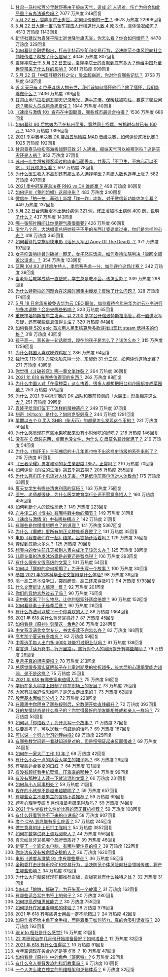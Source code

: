 1. [甘肃一马拉松百公里越野赛由于极端天气，造成 21 人遇难，伤亡为何会如此严重？有办法避免吗？](https://www.zhihu.com/question/460921357) 7077 万热度 249回复
1. [5 月 22 日，袁隆平院士逝世，如何评价他的一生？](https://www.zhihu.com/question/460808291) 6678 万热度 22908回复
1. [5 月 22 日大连一宝马轿车撞击人行横道行人致 4 死 3 伤，具体情况如何？](https://www.zhihu.com/question/460803059) 4513 万热度 1143回复
1. [新华社建议为袁隆平院士逝世降半旗志哀，你怎么看？你会如何缅怀？](https://www.zhihu.com/question/460853429) 4478 万热度 329回复
1. [如何看待金融委指出，打击比特币挖矿和交易行为，坚决防范个体风险向社会领域传递？释放了什么信号？](https://www.zhihu.com/question/460721703) 4046 万热度 807回复
1. [袁隆平院士于 5 月 22 日去世，袁隆平院士的贡献到底有多大？他给中国乃至世界带来了什么样的影响？](https://www.zhihu.com/question/460812976) 3881 万热度 699回复
1. [5 月 22 日「中国肝胆外科之父」吴孟超病逝，你对他有哪些记忆？](https://www.zhihu.com/question/460817685) 3753 万热度 642回复
1. [近 3 天已有 4 位泰斗级人物去世，我们该如何缅怀他们？除了缅怀，我们能够做什么？](https://www.zhihu.com/question/460833743) 2436 万热度 789回复
1. [甘肃山地马拉松跑友聊天记录曝光，选手冻僵，保暖毯被吹烂，暴露了哪些问题？哪些人员或将承担责任？](https://www.zhihu.com/question/460936873) 1844 万热度 40回复
1. [《速度与激情 10》宣布在中国取景，哪些城市最适合拍摄？](https://www.zhihu.com/question/459923679) 1536 万热度 686回复
1. [如何看待 90 后姑娘为了在杭州买房，竟然网上招嫖，被抓时存款已有 160 万？](https://www.zhihu.com/question/460671555) 1420 万热度 1395回复
1. [2021 季中赛半决赛 DK 鏖战五局险胜 MAD 晋级决赛，如何评价这场比赛？](https://www.zhihu.com/question/460860760) 1025 万热度 192回复
1. [甘肃景泰马拉松高海拔越野已致 21 人遇难，极端天气可以被预测吗？这是天灾还是人祸？](https://www.zhihu.com/question/460923810) 852 万热度 27回复
1. [苏州一店主将被顾客闻过的肉串当面丢弃，并表示「不卫生，不放心可以不吃」，对此你怎么看？](https://www.zhihu.com/question/460604746) 597 万热度 78回复
1. [为什么医生收入不高却还有那么多人选择学医？考研人数也逐年上涨？](https://www.zhihu.com/question/459240182) 582 万热度 407回复
1. [2021 季中冠军赛总决赛 RNG vs DK 谁能赢？](https://www.zhihu.com/question/460911288) 498 万热度 86回复
1. [如何评价《我的姐姐》这部电影？](https://www.zhihu.com/question/453290146) 483 万热度 240回复
1. [微信在「拍一拍」基础上新增「炸一炸」功能，对于微信新功能你怎么看？](https://www.zhihu.com/question/460330878) 449 万热度 137回复
1. [5 月 22 日台湾新增本土确诊病例 321 例，修正增加本土病例 400 例，说明了什么？](https://www.zhihu.com/question/460819141) 437 万热度 143回复
1. [哪一张照片瞬间让你觉得气质很重要?](https://www.zhihu.com/question/297341335) 426 万热度 66回复
1. [宝宝八个月，大姑姐家总把她孩子不用的东西让婆婆拿过来，你们是怎样的心态？](https://www.zhihu.com/question/460493652) 418 万热度 365回复
1. [如何看待扎克施耐德电影《活死人军团 Army Of The Dead》？](https://www.zhihu.com/question/460696355) 371 万热度 197回复
1. [女子吃饭啃排骨时磕掉一颗牙，女子怒告饭店，如何看待法院判决「驳回全部诉讼请求」？](https://www.zhihu.com/question/460584839) 354 万热度 123回复
1. [篮网 104:93 逆转凯尔特人，季后赛先拿一分，如何评价这场比赛？](https://www.zhihu.com/question/460924514) 342 万热度 39回复
1. [当老师后教学成绩一直垫底，学生总是教不会，该怎么办？](https://www.zhihu.com/question/454011860) 339 万热度 298回复
1. [为什么特斯拉的问题会在这段时间集中爆发？反映了什么问题？](https://www.zhihu.com/question/460594922) 328 万热度 174回复
1. [5 月 18 日余承东被免去华为云 CEO 职位，如何看待今年来华为对云业务进行的多次调整？会带来哪些影响？](https://www.zhihu.com/question/460199755) 323 万热度 65回复
1. [重庆撞墙特斯拉车主发声，以 2200 多字公开信致特斯拉高管，称一直遭水军质疑，还有哪些信息值得关注？](https://www.zhihu.com/question/460684619) 320 万热度 64回复
1. [如何看待 520 epic 首次用人民币结算后多款游戏出现比 steam 低得多的价格？](https://www.zhihu.com/question/460584796) 319 万热度 43回复
1. [孩子高一，家长说一句话就烦，现在的孩子是怎么了？该怎么办？](https://www.zhihu.com/question/446145871) 315 万热度 1259回复
1. [为什么韩国人喜欢吃炸鸡呢？](https://www.zhihu.com/question/22146758) 286 万热度 64回复
1. [独行侠 113:103 力克快船先得一分，东契奇 31 分三双，如何评价这场比赛？](https://www.zhihu.com/question/460920237) 271 万热度 43回复
1. [你觉得《斗破苍穹》哪一章文笔炸裂？](https://www.zhihu.com/question/455079084) 264 万热度 36回复
1. [2021 年 618 有哪些值得买的东西？](https://www.zhihu.com/question/456666788) 262 万热度 88回复
1. [为什么中国人对「在家种菜」这么执着，很多人都想把阳台和花园都变成菜园地？](https://www.zhihu.com/question/460289845) 253 万热度 517回复
1. [为什么 2021 季中冠军赛的 DK 战队和赛前预测的「大魔王」形象相差这么大？](https://www.zhihu.com/question/459640343) 251 万热度 39回复
1. [袁隆平给我们留下了怎样的精神遗产？](https://www.zhihu.com/question/460831392) 249 万热度 37回复
1. [刻奇（Kitsch）是什么？如何克服刻奇？](https://www.zhihu.com/question/27039705) 244 万热度 1291回复
1. [早期以五个 0 买入 SHIB（柴犬币）的都是怎么发现这个币的？](https://www.zhihu.com/question/459885822) 231 万热度 50回复
1. [为什么感觉现在有些水果吃起来没有小时候吃的好吃？](https://www.zhihu.com/question/393480064) 218 万热度 146回复
1. [没有在 C 盘装东西，桌面也没文件，为什么 C 盘莫名其妙就满了？](https://www.zhihu.com/question/456677257) 216 万热度 54回复
1. [为什么《指环王》三部曲后的十几年再也拍不出这样史诗级的系列电影了？](https://www.zhihu.com/question/381939834) 215 万热度 97回复
1. [《王者荣耀》男友和别的女生亲密度 1857，正常吗？](https://www.zhihu.com/question/460112550) 210 万热度 70回复
1. [如何评价《向往的生活》第五季第五期？](https://www.zhihu.com/question/460535700) 205 万热度 255回复
1. [为什么高电压小电流对人体无害，但是低电压高电流对人体致命?](https://www.zhihu.com/question/388159656) 175 万热度 63回复
1. [夏天女学生有哪些清爽利落的穿搭？](https://www.zhihu.com/question/395417374) 163 万热度 75回复
1. [医生、老师都很缺，为什么医学教育学行业还不愿意多招人？](https://www.zhihu.com/question/455946878) 160 万热度 455回复
1. [如何判断个人的悟性高低？](https://www.zhihu.com/question/24123447) 149 万热度 223回复
1. [岩井俊二的《情书》有哪些戳中你的细节？](https://www.zhihu.com/question/364130565) 149 万热度 31回复
1. [《速度与激情 9》中有哪些槽点？](https://www.zhihu.com/question/460503368) 142 万热度 21回复
1. [有哪些是你慢慢想明白了的道理？](https://www.zhihu.com/question/350870631) 141 万热度 5367回复
1. [为什么《魔戒》里所有的正义种族都衰败了？](https://www.zhihu.com/question/457060439) 131 万热度 35回复
1. [电影《我要我们在一起》结尾，吕钦扬还活着吗？](https://www.zhihu.com/question/460496887) 129 万热度 35回复
1. [龚俊到底能火多久？](https://www.zhihu.com/question/456965858) 125 万热度 79回复
1. [想表白的女生前几天被别人表白成功了该怎么办？](https://www.zhihu.com/question/457390121) 125 万热度 38回复
1. [儿童专属的洗发沐浴露是必要还是智商税？](https://www.zhihu.com/question/460350405) 106 万热度 293回复
1. [有什么很丧又很高级的文案？](https://www.zhihu.com/question/444780653) 101 万热度 54回复
1. [如何以「冥府的奈何桥塌了」为开头写一个故事？](https://www.zhihu.com/question/458115472) 100 万热度 30回复
1. [参加 2021 年的本科毕业论文答辩是什么体验?](https://www.zhihu.com/question/459519640) 98 万热度 39回复
1. [高一高二基本没学过，突然醒悟，高三还来得及吗？](https://www.zhihu.com/question/430476316) 94 万热度 5793回复
1. [什么文案能让人惊鸿一瞥？](https://www.zhihu.com/question/451181423) 92 万热度 201回复
1. [你们的异地恋熬过去了吗？](https://www.zhihu.com/question/460329836) 90 万热度 76回复
1. [家中断舍离了什么物品，让你的居家舒适度倍增？](https://www.zhihu.com/question/455207038) 90 万热度 152回复
1. [如何看待勇士无缘季后赛？](https://www.zhihu.com/question/460793468) 90 万热度 28回复
1. [有什么办法可以放下一个你喜欢的人？](https://www.zhihu.com/question/423049471) 88 万热度 1364回复
1. [2021 年 618 买什么蓝牙耳机好？](https://www.zhihu.com/question/454900249) 87 万热度 45回复
1. [如何看待《原神》刻晴这一角色?](https://www.zhihu.com/question/421862145) 86 万热度 224回复
1. [中文系汉语言文学专业，书太多读不完怎么办？](https://www.zhihu.com/question/353004487) 82 万热度 198回复
1. [高考那个夏天有多难忘？](https://www.zhihu.com/question/457178618) 82 万热度 59回复
1. [中军选手每人出门多 6000 块能打过职业队吗？](https://www.zhihu.com/question/459668976) 81 万热度 138回复
1. [常言道「读万卷书，行万里路」，旅行对个人的阅历提升有哪些帮助？](https://www.zhihu.com/question/460488793) 79 万热度 26回复
1. [坐月子真的很需要吗？](https://www.zhihu.com/question/430742837) 78 万热度 213回复
1. [总感觉很多事实证明孩子在儿童时期受的挫折越多，长大后的心理承受能力越弱，是不是这样？](https://www.zhihu.com/question/266704437) 75 万热度 25回复
1. [2021 年 618 有哪些家电值得入手？](https://www.zhihu.com/question/457694914) 75 万热度 56回复
1. [学历在多大程度上限制了你在职场上的发展？](https://www.zhihu.com/question/460617091) 73 万热度 25回复
1. [大家有过强迫性思维吗？是怎么走出来的？](https://www.zhihu.com/question/400662217) 73 万热度 62回复
1. [股票基本面如何分析？](https://www.zhihu.com/question/23192771) 72 万热度 228回复
1. [在雅思中你明白了哪些规则后，分数便开始直线飙升？](https://www.zhihu.com/question/348084694) 72 万热度 393回复
1. [好的友情状态是什么样子的？你觉得最好的朋友能相处成和亲人一样吗？](https://www.zhihu.com/question/460839642) 72 万热度 53回复
1. [如何以「你怕我？」为开头写一个故事？](https://www.zhihu.com/question/460340987) 71 万热度 37回复
1. [快要高考了，可以送我一句鼓励的话吗？](https://www.zhihu.com/question/460632413) 69 万热度 167回复
1. [可以说一个努力学习的理由吗?](https://www.zhihu.com/question/458937463) 69 万热度 225回复
1. [有哪些数学问题一看就知道是对的，但是细细证起来反而很难？](https://www.zhihu.com/question/459708225) 69 万热度 24回复
1. [如何在一家大厂工作 10 年？](https://www.zhihu.com/question/460106786) 68 万热度 42回复
1. [有什么小众一点的适合大学生的裙子吗？](https://www.zhihu.com/question/454817357) 68 万热度 26回复
1. [有哪些适合春夏的口红 ？](https://www.zhihu.com/question/319260175) 64 万热度 121回复
1. [有没有超好看手机壁纸，压箱底的那种？](https://www.zhihu.com/question/453445916) 64 万热度 99回复
1. [有没有那种让人读一下就流泪的文案？](https://www.zhihu.com/question/436353347) 60 万热度 231回复
1. [如何与小人同事相处？](https://www.zhihu.com/question/29195959) 59 万热度 21回复
1. [现在的小孩是不是越来越聪明了？](https://www.zhihu.com/question/454361471) 59 万热度 657回复
1. [有哪些女主不爱男主的言情小说推荐？](https://www.zhihu.com/question/332914640) 59 万热度 69回复
1. [跨考心理学专硕 5 月份准备考研来得及吗？](https://www.zhihu.com/question/455988340) 59 万热度 74回复
1. [2021 学生党有什么性价比高的蓝牙耳机推荐？](https://www.zhihu.com/question/454899465) 59 万热度 108回复
1. [有什么好看到停不下来的小说吗?](https://www.zhihu.com/question/440502581) 58 万热度 907回复
1. [考个 CPA 到底能有多么吃香？](https://www.zhihu.com/question/335343858) 57 万热度 245回复
1. [做生意真的比上班打工强吗？](https://www.zhihu.com/question/327874416) 54 万热度 3852回复
1. [如何在数学试卷上调戏阅卷人？](https://www.zhihu.com/question/37124942) 44 万热度 956回复
1. [真无线蓝牙耳机哪个品牌音质好？](https://www.zhihu.com/question/448219382) 39 万热度 46回复
1. [新买了一个笔记本电脑，有哪些要注意的吗？](https://www.zhihu.com/question/448396633) 39 万热度 122回复
1. [你身边有没有被命运安排的人？](https://www.zhihu.com/question/288026861) 36 万热度 1620回复
1. [电影《速度与激情 9》中有哪些槽点？](https://www.zhihu.com/question/460424382) 36 万热度 55回复
1. [金融委打击比特币挖矿和交易行为，坚决防范个体风险向社会领域传递，将产生哪些影响？](https://www.zhihu.com/question/460718389) 34 万热度 67回复
1. [为什么大户型装修现在都推荐岩板，岩板究竟有什么独特之处？](https://www.zhihu.com/question/453836267) 32 万热度 31回复
1. [如何以「娘娘，城破了」为开头写一个故事？](https://www.zhihu.com/question/455531791) 31 万热度 162回复
1. [有哪些适合写在书签上的句子？](https://www.zhihu.com/question/354166347) 30 万热度 280回复
1. [如何提高逻辑思维能力？](https://www.zhihu.com/question/19599216) 30 万热度 755回复
1. [如何提升在家里看电影的体验？](https://www.zhihu.com/question/22997019) 28 万热度 379回复
1. [2021 年 618 有哪些男士用品一定不能错过？](https://www.zhihu.com/question/457158249) 24 万热度 42回复
1. [如果作者不给主角开金手指，而是着墨于如何努力，真的会吸引读者吗？](https://www.zhihu.com/question/304134050) 20 万热度 193回复
1. [跟 infp 相处是什么感觉?](https://www.zhihu.com/question/333771420) 15 万热度 31回复
1. [22 考研政治在几月份开始准备最好？如何准备？](https://www.zhihu.com/question/460644315) 12 万热度 32回复
1. [2021 年 618 有什么值得买？](https://www.zhihu.com/question/456666024) 10 万热度 91回复
1. [今年空调现在买合适还是等 618 ？](https://www.zhihu.com/question/457239251) 10 万热度 47回复
1. [如何看待《原神》中的角色「班尼特」?](https://www.zhihu.com/question/460105538) 6 万热度 29回复
1. [有什么令人脊背发凉的科幻故事吗？](https://www.zhihu.com/question/454766708) 6 万热度 101回复
1. [一个人怎么建立独立的思维框架和逻辑体系？](https://www.zhihu.com/question/442047678) 6 万热度 32回复